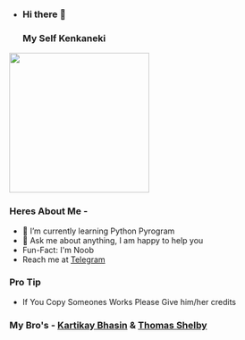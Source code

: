 - ### Hi there 👋
  ### My Self Kenkaneki

<img align='centre' src='https://telegra.ph/file/610279f84f69dcfa590aa.jpg' width='250"'>

### Heres About Me -

+  🌱 I’m currently learning Python Pyrogram
+  💬 Ask me about anything, I am happy to help you
+  Fun-Fact: I'm Noob
+  Reach me at [Telegram](https://t.me/BERLINXDDD)


### Pro Tip

- If You Copy Someones Works Please Give him/her credits

### My Bro's - [Kartikay Bhasin](https://t.me/KARTIKAY_BHASIN) & [Thomas Shelby](https://t.me/THOM4S_SH3LBY)
 
